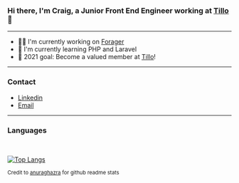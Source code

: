 [workplace]: [https://www.tillo.io]
[email]:[crbroughton@posteo.uk]
[linkedin]:[https://www.linkedin.com/in/craig-broughton-5a2809189/]
[application]: [https://github.com/CRBroughton/forager]
[anuraghazra]: [https://github.com/anuraghazra/github-readme-stats]

### Hi there, I'm Craig, a Junior Front End Engineer working at [Tillo][workplace] 👋 

---

- 👨‍💼 I'm currently working on [Forager][application]
- 📖 I'm currently learning PHP and Laravel
- 🎯 2021 goal: Become a valued member at [Tillo][workplace]!

---

### Contact

- [Linkedin][linkedin]
- [Email][email]

---

### Languages

<br>

[![Top Langs](https://github-readme-stats.vercel.app/api/top-langs/?username=CRBroughton&hide=css,html&layout=compact)](https://github.com/CRBroughton/github-readme-stats)

<sup>Credit to [anuraghazra][anuraghazra] for github readme stats</sup>